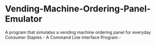 # Vending-Machine-Ordering-Panel-Emulator
A program that simulates a vending machine ordering panel for everyday Consumer Staples - A Command Line Interface Program - 
